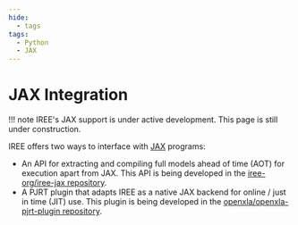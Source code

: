 ```yaml
---
hide:
  - tags
tags:
  - Python
  - JAX
---
```


# JAX Integration

!!! note
    IREE's JAX support is under active development. This page is still under
    construction.

IREE offers two ways to interface with [JAX](https://github.com/google/jax)
programs:

* An API for extracting and compiling full models ahead of time (AOT) for
  execution apart from JAX. This API is being developed in the
  [iree-org/iree-jax repository](https://github.com/iree-org/iree-jax).
* A PJRT plugin that adapts IREE as a native JAX backend for online / just in
  time (JIT) use. This plugin is being developed in the
  [openxla/openxla-pjrt-plugin repository](https://github.com/openxla/openxla-pjrt-plugin).

<!-- TODO: Expand on interface differences -->
<!-- TODO: Add quickstart instructions -->
<!-- TODO: Link to samples -->
